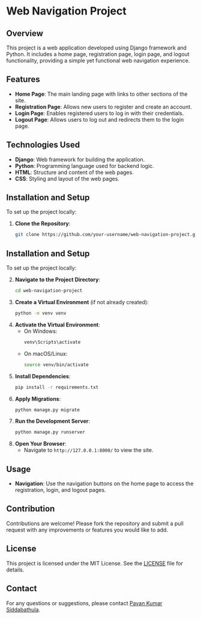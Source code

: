 # Web Navigation Project

## Overview
This project is a web application developed using Django framework and Python. It includes a home page, registration page, login page, and logout functionality, providing a simple yet functional web navigation experience.

## Features
- **Home Page**: The main landing page with links to other sections of the site.
- **Registration Page**: Allows new users to register and create an account.
- **Login Page**: Enables registered users to log in with their credentials.
- **Logout Page**: Allows users to log out and redirects them to the login page.

## Technologies Used
- **Django**: Web framework for building the application.
- **Python**: Programming language used for backend logic.
- **HTML**: Structure and content of the web pages.
- **CSS**: Styling and layout of the web pages.

## Installation and Setup
To set up the project locally:

1. **Clone the Repository**:
   ```bash
   git clone https://github.com/your-username/web-navigation-project.git


## Installation and Setup
To set up the project locally:

2. **Navigate to the Project Directory**:
   ```bash
   cd web-navigation-project
   ```
3. **Create a Virtual Environment** (if not already created):
   ```bash
   python -m venv venv
   ```
4. **Activate the Virtual Environment**:
   - On Windows:
     ```bash
     venv\Scripts\activate
     ```
   - On macOS/Linux:
     ```bash
     source venv/bin/activate
     ```
5. **Install Dependencies**:
   ```bash
   pip install -r requirements.txt
   ```
6. **Apply Migrations**:
   ```bash
   python manage.py migrate
   ```
7. **Run the Development Server**:
   ```bash
   python manage.py runserver
   ```
8. **Open Your Browser**:
   - Navigate to `http://127.0.0.1:8000/` to view the site.

## Usage
- **Navigation**: Use the navigation buttons on the home page to access the registration, login, and logout pages.

## Contribution
Contributions are welcome! Please fork the repository and submit a pull request with any improvements or features you would like to add.

## License
This project is licensed under the MIT License. See the [LICENSE](LICENSE) file for details.

## Contact
For any questions or suggestions, please contact [Pavan Kumar Siddabathula](mailto:pavansiddabathula@gmail.com).
```


